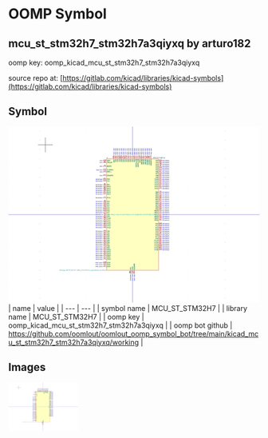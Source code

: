 # OOMP Symbol  
## mcu_st_stm32h7_stm32h7a3qiyxq  by arturo182  
  
oomp key: oomp_kicad_mcu_st_stm32h7_stm32h7a3qiyxq  
  
source repo at: [https://gitlab.com/kicad/libraries/kicad-symbols](https://gitlab.com/kicad/libraries/kicad-symbols)  
## Symbol  
  
[![working.png](working_600.png)](working.png)  
| name | value | 
| --- | --- | 
| symbol name | MCU_ST_STM32H7 | 
| library name | MCU_ST_STM32H7 | 
| oomp key | oomp_kicad_mcu_st_stm32h7_stm32h7a3qiyxq | 
| oomp bot github | https://github.com/oomlout/oomlout_oomp_symbol_bot/tree/main/kicad_mcu_st_stm32h7_stm32h7a3qiyxq/working | 
## Images  
  
[![working.png](working_140.png)](working.png)  
